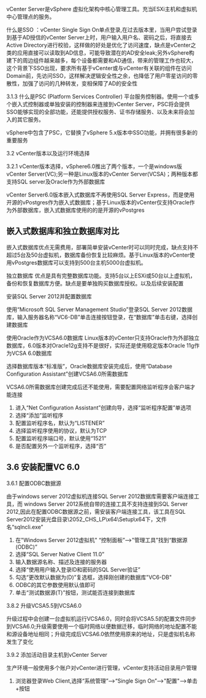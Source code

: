 vCenter Server是vSphere 虚拟化架构中核心管理工具。充当ESXi主机和虚拟机中心管理点的服务。

什么是SSO ：vCenter Single Sign On单点登录,在过去版本里，当用户尝试登录到基于AD授信的vCenter Server上时，用户输入用户名、密码之后，将直接去Active Directory进行校验，这样做的好处是优化了访问速度，缺点是vCenter之类的应用直接可以读取到AD信息，可能导致潜在的AD安全leak;另外vSphere构建下的周边组件越来越多，每个设备都需要和AD通信，带来的管理工作也较大，这个背景下SSO出现，要求所有基于vCenter或与vCenter有关联的组件在访问Domain前，先访问SSO，这样解决逻辑安全性之余，也降低了用户零星访问的零散性，加强了访问的几种转发，变相保障了AD的安全性

3.1.3 什么是PSC (Platform Services Controller) 平台服务控制器。使用一个或多个嵌入式控制器或单独安装的控制器来连接到vCenter Server，PSC将会提供SSO能够实现的全部功能，还能提供授权服务、证书存储服务、以及未来将会加入的其它服务。

vSphere中包含了PSC，它替换了vSphere 5.x版本中SSO功能，并拥有很多新的重要服务

3.2 vCenter版本以及运行环境选择

3.2.1 vCenter版本选择，vSphere6.0推出了两个版本，一个是windows版vCenter Server(VC);另一种是Linux版本的vCenter Server(VCSA)；两种版本都支持SQL server及Oracle作为外部数据库

vCenter Server6.0版本嵌入式数据库不再使用SQL Server Express，而是使用开源的vPostgres作为嵌入式数据库；基于Linux版本的vCenter仅支持Oracle作为外部数据库，嵌入式数据库使用的的是开源的vPostgres

嵌入式数据库和独立数据库对比
---

嵌入式数据库优点无需费用，部署简单安装vCenter时可以同时完成，缺点支持不超过5台及50台虚拟机，数据库备份恢复比较麻烦。基于Linux版本的vCenter使用vPostgres数据库可以支持到500台主机5000台虚拟机。

独立数据库 优点是具有完整数据库功能。支持5台以上ESXi或50台以上虚拟机，备份和恢复数据库方便。缺点是要单独购买数据库授权。以及后续安装配置

安装SQL Server 2012并配置数据库

使用“Microsoft SQL Server Management Studio”登录SQL Server 2012数据库，输入服务器名称“VC6-DB”单击连接按钮登录，在“数据库”单击右键，选择创建数据库


使用Oracle作为VCSA6.0数据库 Linux版本的vCenter只支持Oracle作为外部独立数据库，6.0版本对Oracle12g支持不是很好，实际还是使用稳定版本Oracle 11g作为VCSA 6.0数据库

选择数据库版本“标准版”，Oracle数据库安装完成后，使用“Database Configuration Assistant”创建VCSA6.0所需数据库

VCSA6.0所需数据库创建完成后还不能使用，需要配置网络监听程序会客户端才能连接
1. 进入“Net Configuration Assistant”创建向导，选择“监听程序配置”单选项
2. 选择“添加”监听程序
3. 配置监听程序名，默认为“LISTENER”
4. 选择监听程序使用的协议，默认为TCP
5. 配置监听程序端口号，默认使用“1521”
6. 是否配置另外一个监听程序，选择“否”

3.6 安装配置VC 6.0
---

3.6.1 配置ODBC数据源

由于windows server 2012虚拟机连接SQL Server 2012数据库需要客户端连接工具，而 windows Server 2012系统自带的连接工具不支持连接到SQL Server 2012,因此在配置ODBC数据源之前，需安装客户端连接工具，该工具在SQL Server2012安装光盘目录\2052_CHS_LP\x64\Setup\x64下，文件名“sqlncli.exe”

1. 在"Windows Server 2012虚拟机" “控制面板”-->"管理工具"找到“数据源(ODBC)”
2. 选择“SQL Server Native Client 11.0”
3. 输入数据源名称、描述及连接的服务器
4. 选择“使用用户输入登录ID和密码的SQL Server验证”
5. 勾选“更改默认数据为(D)”复选框，选择刚创建的数据库"VC6-DB"
6. ODBC的其它参数使用默认值即可
7. 单击“测试数据源(T)”按钮，测试能否连接到数据库

3.8.2 升级VCSA5.5到VCSA6.0

升级过程中会创建一台虚拟机运行VCSA6.0，同时会将VCSA5.5的配置文件同步到VCSA6.0;升级需要使用一个临时网络以便数据迁移，临时网络的地址配置不能和源设备地址相同；升级完成后VCSA6.0依然使用原来的地址，只是虚拟机名称发生了变化

3.9.2 添加活动目录主机到vCenter Server

生产环境一般使用多个账户对vCenter进行管理，vCenter支持活动目录用户管理
1. 浏览器登录Web Client,选择“系统管理”-->“Single Sign On”-->"配置"-->单击+按钮 


